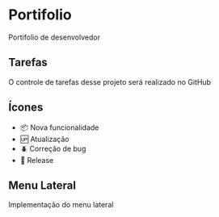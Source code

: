 # Portifolio

Portifolio de desenvolvedor

## Tarefas

O controle de tarefas desse projeto será realizado  no GitHub

## Ícones

- :package: Nova funcionalidade
- :up: Atualização
- :beetle: Correção de bug
- :checkered_flag: Release

## Menu Lateral

Implementação do menu lateral